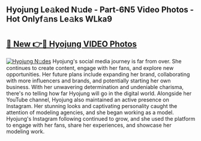 ## Hyojung Le𝚊ked N𝚞de - Part-6N5 Video Photos - Hot Onlyf𝚊ns Le𝚊ks WLka9

# <h2><a href="http://ab61501.deff.icu/?id=Hyojung">🔗 New 👉🔴 Hyojung VIDEO Photos</a></h2>

[![Hyojung N𝚞des](https://i.imgur.com/rIISA9y.gif)](http://ab61501.deff.icu/?id=Hyojung)
Hyojung's social media journey is far from over. She continues to create content, engage with her fans, and explore new opportunities. Her future plans include expanding her brand, collaborating with more influencers and brands, and potentially starting her own business. With her unwavering determination and undeniable charisma, there's no telling how far Hyojung will go in the digital world. Alongside her YouTube channel, Hyojung also maintained an active presence on Instagram. Her stunning looks and captivating personality caught the attention of modeling agencies, and she began working as a model. Hyojung's Instagram following continued to grow, and she used the platform to engage with her fans, share her experiences, and showcase her modeling work.
